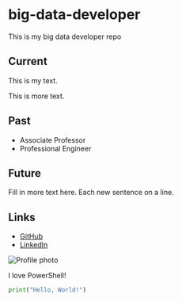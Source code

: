 # big-data-developer
This is my big data developer repo

## Current

This is my text. 

This is more text.

## Past

- Associate Professor
- Professional Engineer

## Future

Fill in more text here. 
Each new sentence on a line.

## Links

- [GitHub](https://github.com/denisecase/)
- [LinkedIn](https://www.linkedin.com/in/denisecase/)

![Profile photo](https://avatars3.githubusercontent.com/u/13016516?s=60&v=4)


I love PowerShell!

```Python
print("Hello, World!")
```
